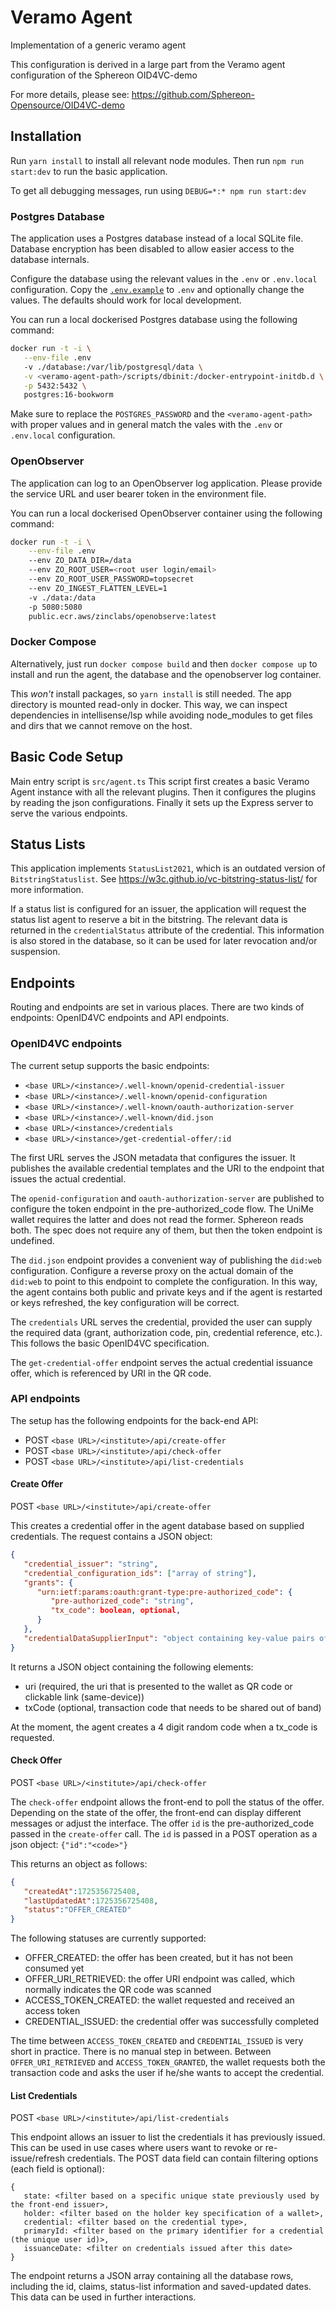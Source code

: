 # Veramo Agent
Implementation of a generic veramo agent

This configuration is derived in a large part from the Veramo agent configuration of the Sphereon OID4VC-demo

For more details, please see: https://github.com/Sphereon-Opensource/OID4VC-demo

## Installation

Run `yarn install` to install all relevant node modules. Then run `npm run start:dev` to run the basic application.

To get all debugging messages, run using `DEBUG=*:* npm run start:dev`

### Postgres Database

The application uses a Postgres database instead of a local SQLite file. Database encryption has been disabled to allow easier access to the database internals.

Configure the database using the relevant values in the `.env` or `.env.local` configuration. Copy the [`.env.example`](./.env.example) to `.env` and optionally change the values. The defaults should work for local development.

You can run a local dockerised Postgres database using the following command:

```bash
docker run -t -i \
   --env-file .env
   -v ./database:/var/lib/postgresql/data \
   -v <veramo-agent-path>/scripts/dbinit:/docker-entrypoint-initdb.d \
   -p 5432:5432 \
   postgres:16-bookworm
```

Make sure to replace the `POSTGRES_PASSWORD` and the `<veramo-agent-path>` with proper values and in general match the vales with the `.env` or `.env.local` configuration.

### OpenObserver

The application can log to an OpenObserver log application. Please provide the service URL and user bearer token in the environment file.

You can run a local dockerised OpenObserver container using the following command:

```bash
docker run -t -i \
    --env-file .env
    --env ZO_DATA_DIR=/data
    --env ZO_ROOT_USER=<root user login/email>
    --env ZO_ROOT_USER_PASSWORD=topsecret
    --env ZO_INGEST_FLATTEN_LEVEL=1
    -v ./data:/data
    -p 5080:5080
    public.ecr.aws/zinclabs/openobserve:latest
```

### Docker Compose

Alternatively, just run `docker compose build` and then `docker compose up` to
install and run the agent, the database and the openobserver log container.

This *won't* install packages, so `yarn install` is still needed. The app
directory is mounted read-only in docker. This way, we can inspect dependencies
in intellisense/lsp while avoiding node_modules to get files and dirs that we
cannot remove on the host.

## Basic Code Setup

Main entry script is `src/agent.ts`
This script first creates a basic Veramo Agent instance with all the relevant plugins. Then it configures the plugins by reading the json configurations. Finally it sets up the Express server to serve the various endpoints.

## Status Lists

This application implements `StatusList2021`, which is an outdated version of `BitstringStatuslist`. See
https://w3c.github.io/vc-bitstring-status-list/ for more information.

If a status list is configured for an issuer, the application will request the status list agent to reserve a bit
in the bitstring. The relevant data is returned in the `credentialStatus` attribute of the credential. This information
is also stored in the database, so it can be used for later revocation and/or suspension.

## Endpoints

Routing and endpoints are set in various places. There are two kinds of endpoints: OpenID4VC endpoints and API endpoints.

### OpenID4VC endpoints

The current setup supports the basic endpoints:

- `<base URL>/<instance>/.well-known/openid-credential-issuer`
- `<base URL>/<instance>/.well-known/openid-configuration`
- `<base URL>/<instance>/.well-known/oauth-authorization-server`
- `<base URL>/<instance>/.well-known/did.json`
- `<base URL>/<instance>/credentials`
- `<base URL>/<instance>/get-credential-offer/:id`

The first URL serves the JSON metadata that configures the issuer. It publishes the available credential templates and the URI to the endpoint that issues the actual credential.

The `openid-configuration` and `oauth-authorization-server` are published to configure the token endpoint in the pre-authorized_code flow. The UniMe wallet
requires the latter and does not read the former. Sphereon reads both. The spec does not require any of them, but then the token endpoint is undefined.

The `did.json` endpoint provides a convenient way of publishing the `did:web` configuration. Configure a reverse proxy on the actual domain of the 
`did:web` to point to this endpoint to complete the configuration. In this way, the agent contains both public and private keys and if the agent
is restarted or keys refreshed, the key configuration will be correct.

The `credentials` URL serves the credential, provided the user can supply the required data (grant, authorization code, pin, credential reference, etc.). This follows the basic OpenID4VC specification.

The `get-credential-offer` endpoint serves the actual credential issuance offer, which is referenced by URI in the QR code.

### API endpoints

The setup has the following endpoints for the back-end API:

- POST `<base URL>/<institute>/api/create-offer`
- POST `<base URL>/<institute>/api/check-offer`
- POST `<base URL>/<institute>/api/list-credentials`

#### Create Offer

POST `<base URL>/<institute>/api/create-offer`

This creates a credential offer in the agent database based on supplied credentials. The request contains a JSON object:
```json
{
   "credential_issuer": "string",
   "credential_configuration_ids": ["array of string"],
   "grants": {
      "urn:ietf:params:oauth:grant-type:pre-authorized_code": {
         "pre-authorized_code": "string",
         "tx_code": boolean, optional,
      }
   },
   "credentialDataSupplierInput": "object containing key-value pairs of the credentials"
}
```

It returns a JSON object containing the following elements:

- uri (required, the uri that is presented to the wallet as QR code or clickable link (same-device))
- txCode (optional, transaction code that needs to be shared out of band)

At the moment, the agent creates a 4 digit random code when a tx_code is requested.

#### Check Offer

POST `<base URL>/<institute>/api/check-offer`

The `check-offer` endpoint allows the front-end to poll the status of the offer. Depending on the state of the offer, the front-end
can display different messages or adjust the interface. The offer `id` is the pre-authorized_code passed in the `create-offer` call.
The `id` is passed in a POST operation as a json object: `{"id":"<code>"}`

This returns an object as follows:

```json
{
   "createdAt":1725356725408,
   "lastUpdatedAt":1725356725408,
   "status":"OFFER_CREATED"
}
```

The following statuses are currently supported:

- OFFER_CREATED: the offer has been created, but it has not been consumed yet
- OFFER_URI_RETRIEVED: the offer URI endpoint was called, which normally indicates the QR code was scanned
- ACCESS_TOKEN_CREATED: the wallet requested and received an access token
- CREDENTIAL_ISSUED: the credential offer was successfully completed

The time between `ACCESS_TOKEN_CREATED` and `CREDENTIAL_ISSUED` is very short in practice. There is no manual
step in between. Between `OFFER_URI_RETRIEVED` and `ACCESS_TOKEN_GRANTED`, the wallet requests both the 
transaction code and asks the user if he/she wants to accept the credential.

#### List Credentials

POST `<base URL>/<institute>/api/list-credentials`

This endpoint allows an issuer to list the credentials it has previously issued. This can be used in use cases where
users want to revoke or re-issue/refresh credentials. The POST data field can contain filtering options (each field
is optional):

```
{
   state: <filter based on a specific unique state previously used by the front-end issuer>,
   holder: <filter based on the holder key specification of a wallet>,
   credential: <filter based on the credential type>,
   primaryId: <filter based on the primary identifier for a credential (the unique user id)>,
   issuanceDate: <filter on credentials issued after this date>
}
```

The endpoint returns a JSON array containing all the database rows, including the id, claims, status-list information
and saved-updated dates. This data can be used in further interactions.
